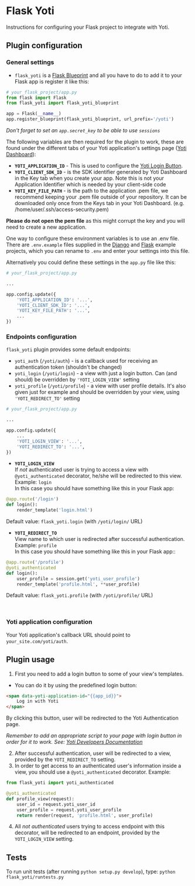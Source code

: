 # Flask Yoti #

Instructions for configuring your Flask project to integrate with Yoti.

## Plugin configuration ##
### General settings ###

* `flask_yoti` is a [Flask Blueprint](http://flask.pocoo.org/docs/0.11/blueprints/)
and all you have to do to add it to your Flask app is register it like this:
```python
# your_flask_project/app.py
from flask import Flask
from flask_yoti import flask_yoti_blueprint

app = Flask(__name__)
app.register_blueprint(flask_yoti_blueprint, url_prefix='/yoti')
```
*Don't forget to set an `app.secret_key` to be able to use `sessions`*

The following variables are then required for the plugin to work, these are found under the different tabs of your Yoti application's settings page ([Yoti Dashboard](https://www.yoti.com/dashboard/)):

* **`YOTI_APPLICATION_ID`** - This is used to configure the [Yoti Login Button](https://www.yoti.com/developers/documentation/#2-front-end-integration).
* **`YOTI_CLIENT_SDK_ID`** - is the SDK identifier generated by Yoti Dashboard in the Key tab when you create your app. Note this is not your Application Identifier which is needed by your client-side code
* **`YOTI_KEY_FILE_PATH`** - is the path to the application .pem file, we recommend keeping your .pem file outside of your repository. It can be downloaded only once from the Keys tab in your Yoti Dashboard. (e.g. /home/user/.ssh/access-security.pem)

**Please do not open the pem file** as this might corrupt the key and you will need to create a new application.

One way to configure these environment variables is to use an .env file. There are `.env.example` files supplied in the [Django](/examples/yoti_example_django/yoti_example/.env.example) and [Flask](/examples/yoti_example_flask/.env.example) example projects, which you can rename to `.env` and enter your settings into this file.

Alternatively you could define these settings in the `app.py` file like this:

```python
# your_flask_project/app.py

...

app.config.update({
    'YOTI_APPLICATION_ID': '...',
    'YOTI_CLIENT_SDK_ID': '...',
    'YOTI_KEY_FILE_PATH': '...',
    ...
})
```

### Endpoints configuration ###

`flask_yoti` plugin provides some default endpoints:
- `yoti_auth` (`/yoti/auth`) - is a callback used for receiving an
authentication token (shouldn't be changed)
- `yoti_login` (`/yoti/login`) - a view with just a login button. Can (and should)
be overridden by `'YOTI_LOGIN_VIEW'` setting
- `yoti_profile` (`/yoti/profile`) - a view with user profile details. It's
also given just for example and should be overridden by your view, using
`'YOTI_REDIRECT_TO'` setting

```python
# your_flask_project/app.py

...

app.config.update({
    ...
    'YOTI_LOGIN_VIEW': '...',
    'YOTI_REDIRECT_TO': '...',
})
```
* **`YOTI_LOGIN_VIEW`**<br>
If *not* authenticated user is trying to access a view with
`@yoti_authenticated` decorator, he/she will be redirected to this view.
Example: `login`<br>
In this case you should have something like this in your Flask app:
```python
@app.route('/login')
def login():
    render_template('login.html')
```
Default value: `flask_yoti.login` (with `/yoti/login/` URL)

* **`YOTI_REDIRECT_TO`**<br>
View name to which user is redirected after successful authentication.<br>
Example: `profile`<br>
In this case you should have something like this in your Flask app::
```python
@app.route('/profile')
@yoti_authenticated
def login():
    user_profile = session.get('yoti_user_profile')
    render_template('profile.html', **user_profile)
```
Default value: `flask_yoti.profile`  (with `/yoti/profile/` URL)

<br>


### Yoti application configuration ###

Your Yoti application's callback URL should point to `your_site.com/yoti/auth`.

## Plugin usage ##

1. First you need to add a login button to some of your view's templates.
- You can do it by using the predefined login button:
```HTML
<span data-yoti-application-id="{{app_id}}">
    Log in with Yoti
</span>
```


By clicking this button, user will be redirected to the Yoti Authentication page.

*Remember to add an appropriate script to your page with login
button in order for it to work. See: [Yoti Developers Documentation](https://www.yoti.com/developers/#login-button-setup)*

2. After successful authentication, user will be redirected to a view,
provided by the `YOTI_REDIRECT_TO` setting.
3. In order to get access to an authenticated user's information inside a view,
you should use a `@yoti_authenticated` decorator.
Example:
```python
from flask_yoti import yoti_authenticated

@yoti_authenticated
def profile_view(request):
    user_id = request.yoti_user_id
    user_profile = request.yoti_user_profile
    return render(request, 'profile.html', user_profile)
```

4. All *not authenticated* users trying to access endpoint with this decorator,
will be redirected to an endpoint, provided by the `YOTI_LOGIN_VIEW` setting.

## Tests ##

To run unit tests (after running `python setup.py develop`), type: `python flask_yoti/runtests.py`
